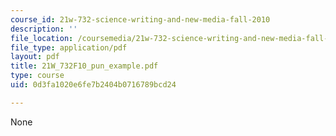```yaml
---
course_id: 21w-732-science-writing-and-new-media-fall-2010
description: ''
file_location: /coursemedia/21w-732-science-writing-and-new-media-fall-2010/0d3fa1020e6fe7b2404b0716789bcd24_21W_732F10_pun_example.pdf
file_type: application/pdf
layout: pdf
title: 21W_732F10_pun_example.pdf
type: course
uid: 0d3fa1020e6fe7b2404b0716789bcd24

---
```

None